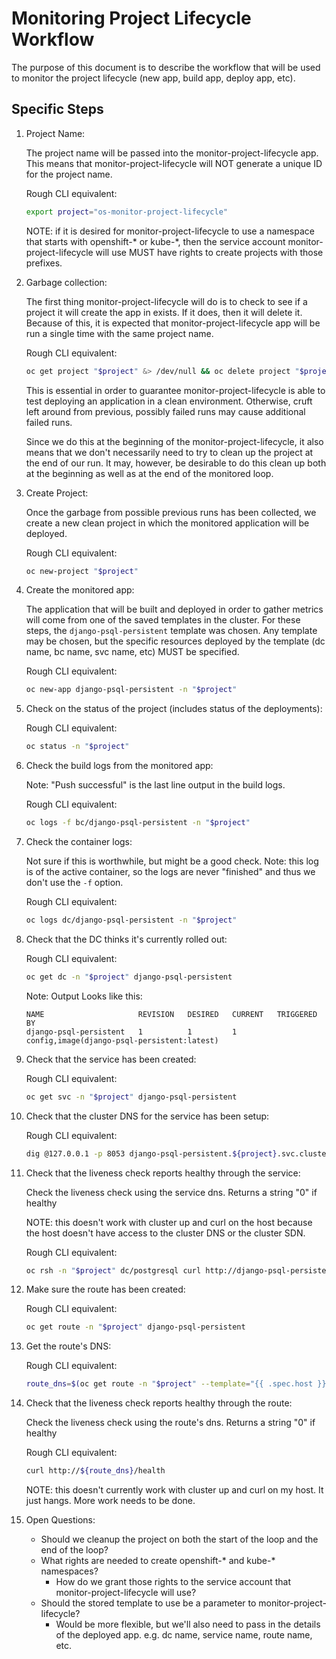 # Monitoring Project Lifecycle Workflow

The purpose of this document is to describe the workflow that will be used to monitor the project lifecycle (new app, build app, deploy app, etc).

## Specific Steps

1. Project Name:

   The project name will be passed into the monitor-project-lifecycle app. This means that monitor-project-lifecycle will NOT generate a unique ID for the project name.

   Rough CLI equivalent:

   ```bash
   export project="os-monitor-project-lifecycle"
   ```

   NOTE: if it is desired for monitor-project-lifecycle to use a namespace that starts with openshift-\* or kube-\*, then the service account monitor-project-lifecycle will use MUST have rights to create projects with those prefixes.

1. Garbage collection:

   The first thing monitor-project-lifecycle will do is to check to see if a project it will create the app in exists. If it does, then it will delete it. Because of this, it is expected that monitor-project-lifecycle app will be run a single time with the same project name.

   Rough CLI equivalent:

   ```bash
   oc get project "$project" &> /dev/null && oc delete project "$project"
   ```

   This is essential in order to guarantee monitor-project-lifecycle is able to test deploying an application in a clean environment. Otherwise, cruft left around from previous, possibly failed runs may cause additional failed runs.

   Since we do this at the beginning of the monitor-project-lifecycle, it also means that we don't necessarily need to try to clean up the project at the end of our run. It may, however, be desirable to do this clean up both at the beginning as well as at the end of the monitored loop.

1. Create Project:

   Once the garbage from possible previous runs has been collected, we create a new clean project in which the monitored application will be deployed.

   Rough CLI equivalent:

   ```bash
   oc new-project "$project"
   ```

1. Create the monitored app:

   The application that will be built and deployed in order to gather metrics will come from one of the saved templates in the cluster. For these steps, the `django-psql-persistent` template was chosen. Any template may be chosen, but the specific resources deployed by the template (dc name, bc name, svc name, etc) MUST be specified.

   Rough CLI equivalent:

   ```bash
   oc new-app django-psql-persistent -n "$project"
   ```

1. Check on the status of the project (includes status of the deployments):

   Rough CLI equivalent:

   ```bash
   oc status -n "$project"
   ```

1. Check the build logs from the monitored app:

   Note: "Push successful" is the last line output in the build logs.

   Rough CLI equivalent:

   ```bash
   oc logs -f bc/django-psql-persistent -n "$project"
   ```

1. Check the container logs:

   Not sure if this is worthwhile, but might be a good check.
   Note: this log is of the active container, so the logs are never "finished" and thus we don't use the `-f` option.

   Rough CLI equivalent:

   ```bash
   oc logs dc/django-psql-persistent -n "$project"
   ```

1. Check that the DC thinks it's currently rolled out:

   Rough CLI equivalent:

   ```bash
   oc get dc -n "$project" django-psql-persistent
   ```

   Note: Output Looks like this:

   ```raw
   NAME                     REVISION   DESIRED   CURRENT   TRIGGERED BY
   django-psql-persistent   1          1         1         config,image(django-psql-persistent:latest)
   ```

1. Check that the service has been created:

   Rough CLI equivalent:

   ```bash
   oc get svc -n "$project" django-psql-persistent
   ```

1. Check that the cluster DNS for the service has been setup:

   Rough CLI equivalent:

   ```bash
   dig @127.0.0.1 -p 8053 django-psql-persistent.${project}.svc.cluster.local
   ```

1. Check that the liveness check reports healthy through the service:

   Check the liveness check using the service dns. Returns a string "0" if healthy

   NOTE: this doesn't work with cluster up and curl on the host because the host doesn't have access to the cluster DNS or the cluster SDN.

   Rough CLI equivalent:

   ```bash
   oc rsh -n "$project" dc/postgresql curl http://django-psql-persistent:8080/health
   ```

1. Make sure the route has been created:

   Rough CLI equivalent:

   ```bash
   oc get route -n "$project" django-psql-persistent
   ```

1. Get the route's DNS:

   Rough CLI equivalent:

   ```bash
   route_dns=$(oc get route -n "$project" --template="{{ .spec.host }}" django-psql-persistent)
   ```

1. Check that the liveness check reports healthy through the route:

   Check the liveness check using the route's dns. Returns a string "0" if healthy

   Rough CLI equivalent:

   ```bash
   curl http://${route_dns}/health
   ```

   NOTE: this doesn't currently work with cluster up and curl on my host. It just hangs. More work needs to be done.

1. Open Questions:
   * Should we cleanup the project on both the start of the loop and the end of the loop?
   * What rights are needed to create openshift-\* and kube-\* namespaces?
      * How do we grant those rights to the service account that monitor-project-lifecycle will use?
   * Should the stored template to use be a parameter to monitor-project-lifecycle?
      * Would be more flexible, but we'll also need to pass in the details of the deployed app. e.g. dc name, service name, route name, etc.
